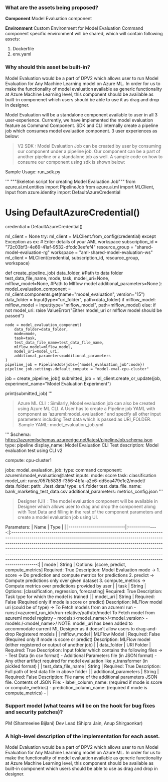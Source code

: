 ### What are the assets being proposed?
**Component**
  Model Evaluation component

**Environment**
  Custom Environment for Model Evaluation
  Command component specific environment will be shared, which will contain following assets: 

  1. Dockerfile
  2. env.yaml

  
### Why should this asset be built-in?

Model Evaluation would be a part of DPV2 which allows user to run Model Evaluation for Any Machine Learning model on Azure ML.  In order for us to make the functionality of model evaluation available as generic functionality at Azure Machine Learning level, this component should be available as built-in componenet which users should be able to use it as drag and drop in designer.

Model Evaluation will be a standalone component available to user in all 3 user-experience. Currently, we have implemented the model evaluation feature as Command Component. SDK and CLI internally create a pipeline job which consumes model evaluation component. 3 user experiences as below: 

> V2 SDK : Model Evaluation Job can be created by user by consuming our component under a pipeline job. Our component can be a part of another pipeline or a standalone job as well. A sample code on how to consume our component using sdk is shown below:  

Sample Usage: run_sdk.py 

'''
"""Skeleton script for creating Model Evaluation Job"""
from azure.ai.ml.entities import PipelineJob
from azure.ai.ml import MLClient, Input
from azure.identity import DefaultAzureCredential
# Using DefaultAzureCredential()
credential = DefaultAzureCredential()

ml_client = None
try:
    ml_client = MLClient.from_config(credential)
except Exception as ex:
    # Enter details of your AML workspace
    subscription_id = "72c03bf3-4e69-41af-9532-dfcdc3eefef4"
    resource_group = "shared-model-evaluation-rg"
    workspace = "aml-shared-model-evaluation-ws"
    ml_client = MLClient(credential, subscription_id, resource_group, workspace)

def create_pipeline_job(
        data_folder,                           #Path to data folder
        test_data_file_name,
        mode,
        task,
        model_uri=None,                           
        mlflow_model=None,                     #Path to Mlflow model
        additional_parameters=None
    ):
    model_evaluation_component =  ml_client.components.get(name="model_evaluation", version="15")
    data_folder = Input(type="uri_folder", path=data_folder)
    if mlflow_model:
        mlflow_model = Input(type="mlflow_model", path=mlflow_model)
    else:
        if not model_uri:
            raise ValueError("Either model_uri or mlflow model should be passed")
    
    node = model_evaluation_component(
        data_folder=data_folder,
        mode=mode,
        task=task,
        test_data_file_name=test_data_file_name,
        mlflow_model=mlflow_model,
        model_uri=model_uri,
        additional_parameters=additional_parameters
    )
    pipeline_job = PipelineJob(jobs={"model_evaluation_job":node})
    pipeline_job.settings.default_compute = "model-eval-cpu-cluster"

job = create_pipeline_job(<args>)
submitted_job = ml_client.create_or_update(job, experiment_name="Model Evaluation Experiment")

print(submitted_job)
'''
  
> Azure ML CLI  : Similarly, Model evaluation job can also be created using Azure ML CLI. A User has to create a Pipeline job YAML with component as ‘azureml:model_evaluation:<version>’ and specify all other input parameters including Test data which is passed as URI_FOLDER.   
  
 Sample YAML: model_evaluation_job.yml  

'''
$schema: https://azuremlschemas.azureedge.net/latest/pipelineJob.schema.json
type: pipeline
display_name: Model Evaluation CLI Test
description: Model evaluation test using CLI v2
  
compute: cpu-cluster1

jobs:
  model_evaluation_job:
    type: command
    component: azureml:model_evaluation@latest
    inputs:
      mode: score
      task: classification
      model_uri: runs:/057b5838-f356-4bfa-a2e6-dd5ea479c1c2/model/
      data_folder:
        path: ./test_data/
        type: uri_folder
      test_data_file_name: bank_marketing_test_data.csv
      additional_parameters: metrics_config.json
'''
  
> Designer (UI)  : The model evaluation component will be available in Designer which allows user to drag and drop the component along with Test Data and filling in the rest of the component parameters and create a model evaluation job using UI.

Parameters:
|       Name                 |        Type     |                                                                                                                                                                                                                                                                                                                                                                                                                                                                                                   |
|----------------------------|:---------------:|:-------------------------------------------------------------------------------------------------------------------------------------------------------------------------------------------------------------------------------------------------------------------------------------------------------------------------------------------------------------------------------------------------------------------------------------------------------------------------------------------------:|
|     mode                   |   String        |   Options: [score, predict, compute_metrics]  Required: True  Description: Model Evaluation mode ->         1. score -> Do prediction and compute metrics for predictions        2. predict -> Compute predictions only over given dataset        3. compute_metrics -> Compute metrics over predictions provided by user                                                                                                                                                                         |
|     task                   |   String        |   Options: [classification, regression, forecasting]  Required: True  Description: Task type for which the model is trained                                                                                                                                                                                                                                                                                                                                                                       |
|     model_uri              |   String        |   Required: False (Required only if mode is score or predict)  Description: MLFlow model uri (could be of type) ->        To Fetch models from an azureml run        - runs:/<azureml_run_id>/run-relative/path/to/model        To Fetch model from azureml model registry        - models:/<model_name>/<model_version>        - models:/<model_name>/<stage>  NOTE: model_uri has been added to accommodate current ML Designer as it doesn’t allow users to drag-and-drop Registered models    |
|     mlflow_model           |   MLFlow Model  |   Required: False (Required only if mode is score or predict)  Description: MLFlow model (either registered or output of another job)                                                                                                                                                                                                                                                                                                                                                             |
|     data_folder            |   URI Folder    |   Required: True  Description: Input folder which contains the following files ->        - Test Data (in csv format)        - Additional Parameters file (in JSON format)        - Any other artifact required for model evaluation like y_transformer (in pickled format)                                                                                                                                                                                                                        |
|     test_data_file_name    |   String        |   Required: True  Description: Full path of test data file in above folder                                                                                                                                                                                                                                                                                                                                                                                                                        |
|     additional_parameters  |   String        |   Required: False  Description: File name of the additional parameters JSON file.        Contents of JSON File:        - label_column_name: <Name of target column in test csv>                      (required if mode is score or compute_metrics)        - prediction_column_name: <Name of predictions column in test csv> (required if mode is compute_metrics)        - <Other parameters based on above task specific Metrics class from above SDK package>                                 |

### Support model (what teams will be on the hook for bug fixes and security patches)?
PM (Sharmeelee Bijlani)
Dev Lead (Shipra Jain, Anup Shirgaonkar)

### A high-level description of the implementation for each asset.

Model Evaluation would be a part of DPV2 which allows user to run Model Evaluation for Any Machine Learning model on Azure ML.  In order for us to make the functionality of model evaluation available as generic functionality at Azure Machine Learning level, this component should be available as built-in component which users should be able to use as drag and drop in designer.